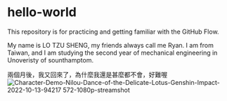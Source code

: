 # hello-world
This repository is for practicing and getting familiar with the GitHub Flow.

My name is LO TZU SHENG, my friends always call me Ryan. I am from Taiwan, and I am studying the second year of mechanical engineering in Unoveristy of sounthamptom.


兩個月後，我又回來了，為什麼我還是甚麼都不會，好難喔
![Character-Demo-Nilou-Dance-of-the-Delicate-Lotus-Genshin-Impact-2022-10-13-94217 572-1080p-streamshot](https://github.com/user-attachments/assets/541c8fd7-8921-4a43-9a85-8a2b80d91e84)

